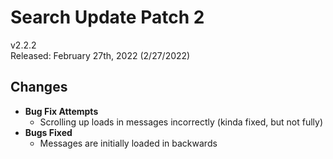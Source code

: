 # Search Update Patch 2

v2.2.2  
Released: February 27th, 2022 (2/27/2022)

## Changes

- **Bug Fix Attempts**
  - Scrolling up loads in messages incorrectly (kinda fixed, but not fully)
- **Bugs Fixed**
  - Messages are initially loaded in backwards

